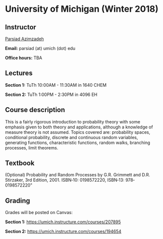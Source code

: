 # University of Michigan (Winter 2018)

## Instructor

[Parsiad Azimzadeh](http://parsiad.ca)

**Email:** parsiad (at) umich (dot) edu

**Office hours:** TBA

## Lectures

**Section 1:** TuTh 10:00AM - 11:30AM in 1640 CHEM

**Section 2:** TuTh 1:00PM - 2:30PM in 4096 EH

## Course description

This is a fairly rigorous introduction to probability theory with some emphasis given to both theory and applications, although a knowledge of measure theory is not assumed. Topics covered are: probability spaces, conditional probability, discrete and continuous random variables, generating functions, characteristic functions, random walks, branching processes, limit theorems.

## Textbook
(Optional) Probability and Random Processes by G.R. Grimmett and D.R. Stirzaker, 3rd Edition, 2001. ISBN‐10: 0198572220, ISBN‐13: 978‐0198572220"

## Grading

Grades will be posted on Canvas:

**Section 1:** https://umich.instructure.com/courses/207895

**Section 2:** https://umich.instructure.com/courses/194654

